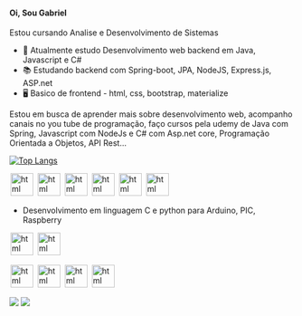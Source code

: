 #### Oi, Sou Gabriel
Estou cursando Analise e Desenvolvimento de Sistemas
- 🌱 Atualmente estudo Desenvolvimento web backend em Java, Javascript e C# 
- :books: Estudando backend com Spring-boot, JPA, NodeJS, Express.js, ASP.net 
- :desktop_computer:	 Basico de frontend - html, css, bootstrap, materialize

Estou em busca de aprender mais sobre desenvolvimento web, acompanho canais no you tube de programação, faço cursos pela udemy de Java com Spring, Javascript com NodeJs e C# com Asp.net core, Programação Orientada a Objetos, API Rest...

[![Top Langs](https://github-readme-stats.vercel.app/api/top-langs/?username=Gabrirodri)](https://github.com/Gabrirodri/github-readme-stats)


<img src="https://cdn.jsdelivr.net/gh/devicons/devicon/icons/java/java-original-wordmark.svg" alt="html" widtf="40" height="40" style="max-width:100%;margin: 0 2px;"></img>
<img src="https://cdn.jsdelivr.net/gh/devicons/devicon/icons/spring/spring-original-wordmark.svg" alt="html" widtf="40" height="40" style="max-width:100%;margin: 0 2px;"></img>
<img src="https://cdn.jsdelivr.net/gh/devicons/devicon/icons/javascript/javascript-original.svg" alt="html" widtf="40" height="40" style="max-width:100%;margin: 0 2px;"></img>
<img src="https://cdn.jsdelivr.net/gh/devicons/devicon/icons/nodejs/nodejs-original-wordmark.svg" alt="html" widtf="40" height="40" style="max-width:100%;margin: 0 2px;"></img>
<img src="https://cdn.jsdelivr.net/gh/devicons/devicon/icons/csharp/csharp-original.svg" alt="html" widtf="40" height="40" style="max-width:100%;margin: 0 2px;"></img>
<img src="https://cdn.jsdelivr.net/gh/devicons/devicon/icons/dotnetcore/dotnetcore-original.svg" alt="html" widtf="40" height="40" style="max-width:100%;margin: 0 2px;"></img>

- Desenvolvimento em linguagem C e python para Arduino, PIC, Raspberry

<img src="https://cdn.jsdelivr.net/gh/devicons/devicon/icons/c/c-original.svg" alt="html" widtf="40" height="40" style="max-width:100%;margin: 0 2px;"></img>
<img src="https://cdn.jsdelivr.net/gh/devicons/devicon/icons/python/python-original-wordmark.svg" alt="html" widtf="40" height="40" style="max-width:100%;margin: 0 2px;"></img>

<img src="https://cdn.jsdelivr.net/gh/devicons/devicon/icons/windows8/windows8-original.svg" alt="html" widtf="40" height="40" style="max-width:100%;margin: 0 2px;"></img>
<img src="https://cdn.jsdelivr.net/gh/devicons/devicon/icons/linux/linux-original.svg" alt="html" widtf="40" height="40" style="max-width:100%;margin: 0 2px;"></img>
<img src="https://cdn.jsdelivr.net/gh/devicons/devicon/icons/arduino/arduino-original.svg" alt="html" widtf="40" height="40" style="max-width:100%;margin: 0 2px;"></img>
<img src="https://cdn.jsdelivr.net/gh/devicons/devicon/icons/raspberrypi/raspberrypi-original.svg" alt="html" widtf="40" height="40" style="max-width:100%;margin: 0 2px;"></img>
<div>
  
  
<a href="https://www.linkedin.com/in/gabrirodri123/" target="_blank"><img src="https://img.shields.io/badge/-LinkedIn-%230077B5?style=for-the-badge&logo=linkedin&logoColor=white" target="_blank"></a>
<a href = "mailto:Gabrirodri123@gmail.com"><img src="https://img.shields.io/badge/-Gmail-%23333?style=for-the-badge&logo=gmail&logoColor=white" target="_blank"></a>
 </div>

